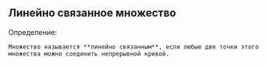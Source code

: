 ## Линейно связанное множество
Определение:
```spoiler-markdown
Множество называется **линейно связанным**, если любые две точки этого множества можно соединить непрерывной кривой.
```
